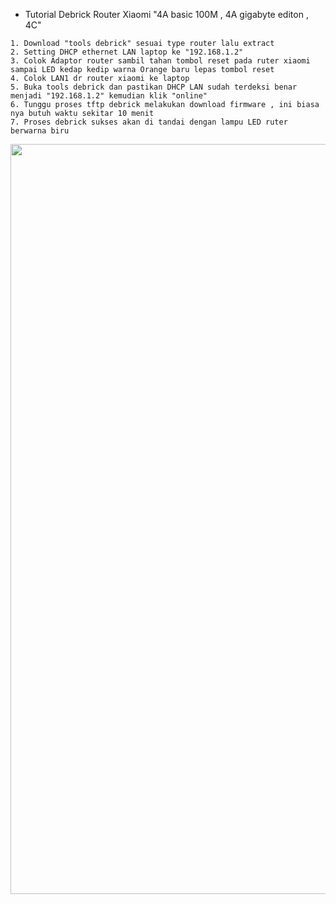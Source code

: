 * Tutorial Debrick Router Xiaomi "4A basic 100M , 4A gigabyte editon , 4C"
```
1. Download "tools debrick" sesuai type router lalu extract
2. Setting DHCP ethernet LAN laptop ke "192.168.1.2"
3. Colok Adaptor router sambil tahan tombol reset pada ruter xiaomi sampai LED kedap kedip warna Orange baru lepas tombol reset
4. Colok LAN1 dr router xiaomi ke laptop
5. Buka tools debrick dan pastikan DHCP LAN sudah terdeksi benar menjadi "192.168.1.2" kemudian klik "online"
6. Tunggu proses tftp debrick melakukan download firmware , ini biasa nya butuh waktu sekitar 10 menit
7. Proses debrick sukses akan di tandai dengan lampu LED ruter berwarna biru
```
<div  align="center">    
  <img src="./openwrt/image/DHCP1.png" width = "1200" alt="curl bash" align=center />
</div>

```
```
